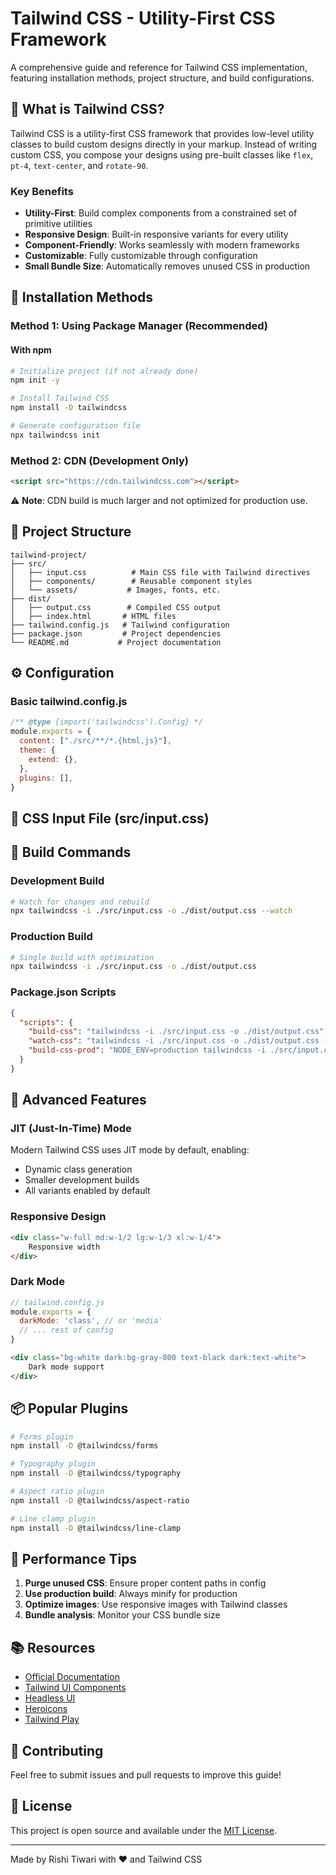 # Tailwind CSS - Utility-First CSS Framework

A comprehensive guide and reference for Tailwind CSS implementation, featuring installation methods, project structure, and build configurations.

## 🎨 What is Tailwind CSS?

Tailwind CSS is a utility-first CSS framework that provides low-level utility classes to build custom designs directly in your markup. Instead of writing custom CSS, you compose your designs using pre-built classes like `flex`, `pt-4`, `text-center`, and `rotate-90`.

### Key Benefits
- **Utility-First**: Build complex components from a constrained set of primitive utilities
- **Responsive Design**: Built-in responsive variants for every utility
- **Component-Friendly**: Works seamlessly with modern frameworks
- **Customizable**: Fully customizable through configuration
- **Small Bundle Size**: Automatically removes unused CSS in production

## 🚀 Installation Methods

### Method 1: Using Package Manager (Recommended)

#### With npm
```bash
# Initialize project (if not already done)
npm init -y

# Install Tailwind CSS
npm install -D tailwindcss

# Generate configuration file
npx tailwindcss init
```
### Method 2: CDN (Development Only)
```html
<script src="https://cdn.tailwindcss.com"></script>
```
⚠️ **Note**: CDN build is much larger and not optimized for production use.

## 📁 Project Structure

```
tailwind-project/
├── src/
│   ├── input.css          # Main CSS file with Tailwind directives
│   ├── components/        # Reusable component styles
│   └── assets/           # Images, fonts, etc.
├── dist/
│   ├── output.css        # Compiled CSS output
│   ├── index.html       # HTML files
├── tailwind.config.js   # Tailwind configuration
├── package.json         # Project dependencies
└── README.md           # Project documentation
```

## ⚙️ Configuration

### Basic tailwind.config.js
```javascript
/** @type {import('tailwindcss').Config} */
module.exports = {
  content: ["./src/**/*.{html,js}"],
  theme: {
    extend: {},
  },
  plugins: [],
}
```
## 🎯 CSS Input File (src/input.css)
## 🔨 Build Commands

### Development Build
```bash
# Watch for changes and rebuild
npx tailwindcss -i ./src/input.css -o ./dist/output.css --watch
```

### Production Build
```bash
# Single build with optimization
npx tailwindcss -i ./src/input.css -o ./dist/output.css
```

### Package.json Scripts
```json
{
  "scripts": {
    "build-css": "tailwindcss -i ./src/input.css -o ./dist/output.css",
    "watch-css": "tailwindcss -i ./src/input.css -o ./dist/output.css --watch",
    "build-css-prod": "NODE_ENV=production tailwindcss -i ./src/input.css -o ./dist/output.css --minify"
  }
}
```
## 🔧 Advanced Features

### JIT (Just-In-Time) Mode
Modern Tailwind CSS uses JIT mode by default, enabling:
- Dynamic class generation
- Smaller development builds
- All variants enabled by default

### Responsive Design
```html
<div class="w-full md:w-1/2 lg:w-1/3 xl:w-1/4">
    Responsive width
</div>
```

### Dark Mode
```javascript
// tailwind.config.js
module.exports = {
  darkMode: 'class', // or 'media'
  // ... rest of config
}
```

```html
<div class="bg-white dark:bg-gray-800 text-black dark:text-white">
    Dark mode support
</div>
```

## 📦 Popular Plugins

```bash
# Forms plugin
npm install -D @tailwindcss/forms

# Typography plugin
npm install -D @tailwindcss/typography

# Aspect ratio plugin
npm install -D @tailwindcss/aspect-ratio

# Line clamp plugin
npm install -D @tailwindcss/line-clamp
```
## 🚀 Performance Tips

1. **Purge unused CSS**: Ensure proper content paths in config
2. **Use production build**: Always minify for production
3. **Optimize images**: Use responsive images with Tailwind classes
4. **Bundle analysis**: Monitor your CSS bundle size

## 📚 Resources

- [Official Documentation](https://tailwindcss.com/docs)
- [Tailwind UI Components](https://tailwindui.com/)
- [Headless UI](https://headlessui.dev/)
- [Heroicons](https://heroicons.com/)
- [Tailwind Play](https://play.tailwindcss.com/)

## 🤝 Contributing

Feel free to submit issues and pull requests to improve this guide!

## 📄 License
This project is open source and available under the [MIT License](LICENSE).

---

Made by Rishi Tiwari with ❤️ and Tailwind CSS
